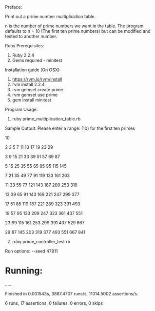 Preface:

Print out a prime number multiplication table.

n is the number of prime numbers we want in the table.
The program defaults to n = 10 (The first ten prime numbers) but can be modified and tested to another number.

Ruby Prerequisites:

1. Ruby 2.2.4
2. Gems required - minitest

Installation guide (On OSX):

1. https://rvm.io/rvm/install
2. rvm install 2.2.4
3. rvm gemset create prime
4. rvm gemset use prime
5. gem install minitest

Program Usage:

1. ruby prime_multiplication_table.rb


Sample Output:
Please enter a range: (10) for the first ten primes

10

   2    3    5    7   11   13   17   19   23   29

   3    9   15   21   33   39   51   57   69   87

   5   15   25   35   55   65   85   95  115  145

   7   21   35   49   77   91  119  133  161  203

  11   33   55   77  121  143  187  209  253  319

  13   39   65   91  143  169  221  247  299  377

  17   51   85  119  187  221  289  323  391  493

  19   57   95  133  209  247  323  361  437  551

  23   69  115  161  253  299  391  437  529  667

  29   87  145  203  319  377  493  551  667  841


2. ruby prime_controller_test.rb

Run options: --seed 47911

# Running:

......

Finished in 0.001543s, 3887.4707 runs/s, 11014.5002 assertions/s.

6 runs, 17 assertions, 0 failures, 0 errors, 0 skips





